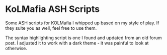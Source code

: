 # KoLMafia ASH Scripts
Some ASH scripts for KOLMafia I whipped up based on my style of play.
If they suite you as well, feel free to use them.

The syntax highlighting script is one I found and updated from an old forum post.
I adjusted it to work with a dark theme - it was painful to look at otherwise.

